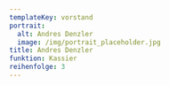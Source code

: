 ```yaml
---
templateKey: vorstand
portrait:
  alt: Andres Denzler
  image: /img/portrait_placeholder.jpg
title: Andres Denzler
funktion: Kassier
reihenfolge: 3
---
```


